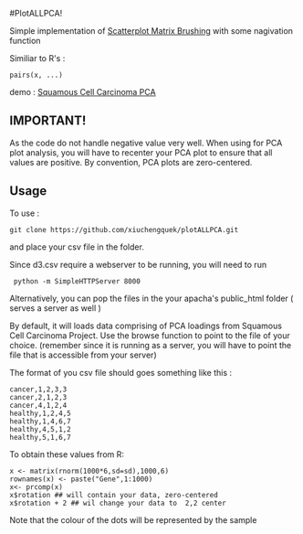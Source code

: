 #PlotALLPCA!

Simple implementation of [Scatterplot Matrix Brushing](http://bl.ocks.org/mbostock/4063663) with some nagivation function

Similiar to R's : 

```
pairs(x, ...)
```


demo : [Squamous Cell Carcinoma PCA](https://pwbc.garvan.org.au/~xiuque/plotALLPCA/PlotAllThePCA/view.html)




## IMPORTANT!

As the code do not handle negative value very well. When using for PCA plot analysis, you will have to recenter your PCA plot to ensure that all values 
are positive. By convention, PCA plots are zero-centered.





## Usage 

To use : 
 
 `git clone https://github.com/xiuchengquek/plotALLPCA.git`
 
and place your csv file in the folder.

Since d3.csv require a webserver to be running, you will need to run 

```
 python -m SimpleHTTPServer 8000
```

Alternatively, you can pop the files in the your apacha's public_html folder ( serves a server as well )


By default, it will loads data comprising of PCA loadings from Squamous Cell Carcinoma Project. 
Use the browse function to point to the file of your choice. (remember since it is running as a server, you will have to point the file that is accessible from your server)


The format of you csv file should goes something like this :


```sample,PC1,PC2,PC3,PC4
cancer,1,2,3,3
cancer,2,1,2,3
cancer,4,1,2,4
healthy,1,2,4,5
healthy,1,4,6,7
healthy,4,5,1,2
healthy,5,1,6,7
```


To obtain these values from R:

```
x <- matrix(rnorm(1000*6,sd=sd),1000,6)
rownames(x) <- paste("Gene",1:1000)
x<- prcomp(x)
x$rotation ## will contain your data, zero-centered
x$rotation + 2 ## wil change your data to  2,2 center 
```

Note that the colour of the dots will be represented by the sample

 

